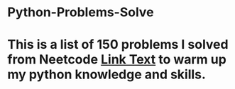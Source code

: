 # Python-Problems-Solve
# This is a list of 150 problems I solved from Neetcode [Link Text](https://neetcode.io/) to warm up my python knowledge and skills. 

